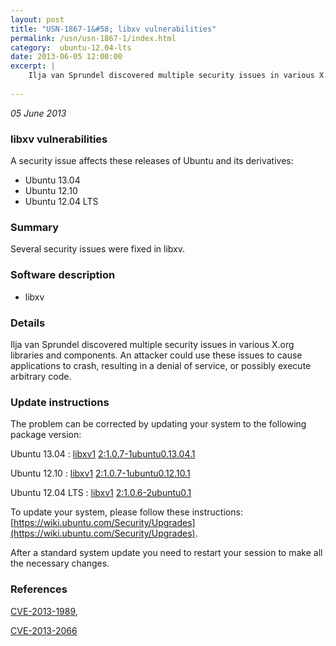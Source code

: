 ```yaml
---
layout: post
title: "USN-1867-1&#58; libxv vulnerabilities"
permalink: /usn/usn-1867-1/index.html
category:  ubuntu-12.04-lts
date: 2013-06-05 12:00:00
excerpt: |
    Ilja van Sprundel discovered multiple security issues in various X.org libraries and components. An attacker could use these issues to cause applications to crash, resulting in a denial of service, or possibly execute arbitrary code. 
    
--- 
```

 
 

*05 June 2013*

### libxv vulnerabilities

A security issue affects these releases of Ubuntu and its derivatives:

* Ubuntu 13.04
* Ubuntu 12.10
* Ubuntu 12.04 LTS

### Summary

Several security issues were fixed in libxv. 

### Software description

* libxv 

### Details

Ilja van Sprundel discovered multiple security issues in various X.org libraries and components. An attacker could use these issues to cause applications to crash, resulting in a denial of service, or possibly execute arbitrary code. 

### Update instructions

The problem can be corrected by updating your system to the following package version:

Ubuntu 13.04
 : [libxv1](https://launchpad.net/ubuntu/+source/libxv) <span> [2:1.0.7-1ubuntu0.13.04.1](https://launchpad.net/ubuntu/+source/libxv/2:1.0.7-1ubuntu0.13.04.1) </span> 

Ubuntu 12.10
 : [libxv1](https://launchpad.net/ubuntu/+source/libxv) <span> [2:1.0.7-1ubuntu0.12.10.1](https://launchpad.net/ubuntu/+source/libxv/2:1.0.7-1ubuntu0.12.10.1) </span> 

Ubuntu 12.04 LTS
 : [libxv1](https://launchpad.net/ubuntu/+source/libxv) <span> [2:1.0.6-2ubuntu0.1](https://launchpad.net/ubuntu/+source/libxv/2:1.0.6-2ubuntu0.1) </span> 

To update your system, please follow these instructions: [https://wiki.ubuntu.com/Security/Upgrades](https://wiki.ubuntu.com/Security/Upgrades).

After a standard system update you need to restart your session to make all the necessary changes. 

### References

 
 [CVE-2013-1989](http://people.ubuntu.com/~ubuntu-security/cve/CVE-2013-1989), 

 [CVE-2013-2066](http://people.ubuntu.com/~ubuntu-security/cve/CVE-2013-2066)
 

